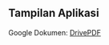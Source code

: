## Tampilan Aplikasi
Google Dokumen: [DrivePDF](https://drive.google.com/file/d/14oKk6IQYvABJl72jgBSYxv2qmC13sQds/view?usp=drive_link)
